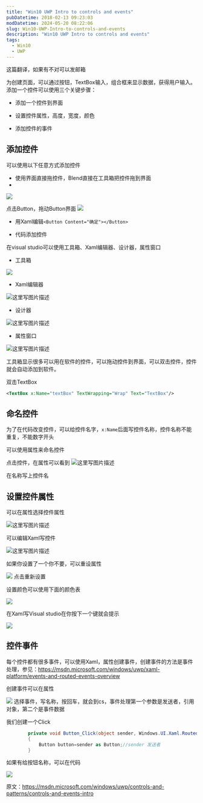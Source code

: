 ```yaml
---
title: "Win10 UWP Intro to controls and events"
pubDatetime: 2018-02-13 09:23:03
modDatetime: 2024-05-20 08:22:06
slug: Win10-UWP-Intro-to-controls-and-events
description: "Win10 UWP Intro to controls and events"
tags:
  - Win10
  - UWP
---
```






<!--more-->


<!-- CreateTime:2018/2/13 17:23:03 -->


<div id="toc"></div>

这篇翻译，如果有不对可以发邮箱

为创建页面，可以通过按钮，TextBox输入，组合框来显示数据，获得用户输入。添加一个控件可以使用三个关键步骤：

- 添加一个控件到界面

- 设置控件属性，高度，宽度，颜色

- 添加控件的事件

## 添加控件


可以使用以下任意方式添加控件

- 使用界面直接拖控件，Blend直接在工具箱把控件拖到界面
- 
![](http://i12.tietuku.cn/5af30d67c9536b70.png)

 点击Button，拖动Button界面
 ![](http://i13.tietuku.cn/d1ce83f232b174fb.jpg)
 
-  用Xaml编辑`<Button Content="确定"></Button>`
   
- 代码添加控件

在visual studio可以使用工具箱、Xaml编辑器、设计器，属性窗口

- 工具箱

![](http://i13.tietuku.cn/75399cc4641b063e.png)


- Xaml编辑器

![这里写图片描述](http://img.blog.csdn.net/20160323170242683)

- 设计器

![这里写图片描述](http://img.blog.csdn.net/20160323170453139)

- 属性窗口

![这里写图片描述](http://img.blog.csdn.net/20160323170538139)

工具箱显示很多可以用在软件的控件，可以拖动控件到界面，可以双击控件，控件就会自动添加到软件。

双击TextBox

```xml
<TextBox x:Name="textBox" TextWrapping="Wrap" Text="TextBox"/>
```

## 命名控件

为了在代码改变控件，可以给控件名字，`x:Name`后面写控件名称，控件名称不能重复，不能数字开头

可以使用属性来命名控件

点击控件，在属性可以看到
![这里写图片描述](http://img.blog.csdn.net/20160323171006786)

在名称写上控件名

## 设置控件属性

可以在属性选择控件属性

![这里写图片描述](http://img.blog.csdn.net/20160323171006786)

可以编辑Xaml写控件

![这里写图片描述](http://img.blog.csdn.net/20160323171135819)

如果你设置了一个你不要，可以重设属性

![](http://i12.tietuku.cn/54149a3630910083.png)
点击重新设置

设置颜色可以使用下面的颜色表

![](http://i12.tietuku.cn/8f87d0190a7279e7.png)

在Xaml写Visual studio在你按下一个键就会提示

![](http://i12.tietuku.cn/3ce2d0efe79ef44f.png)

## 控件事件

每个控件都有很多事件，可以使用Xaml，属性创建事件，创建事件的方法是事件处理，参见：https://msdn.microsoft.com/windows/uwp/xaml-platform/events-and-routed-events-overview

创建事件可以在属性

![](http://i12.tietuku.cn/7ddf9aae007a821a.png)
选择事件，写名称，按回车，就会到cs，事件处理第一个参数是发送者，引用对象，第二个是事件数据

我们创建一个Click

```csharp
        private void Button_Click(object sender, Windows.UI.Xaml.RoutedEventArgs e)
        {
            Button button=sender as Button;//sender 发送者
        }
```
如果有给按钮名称，可以在代码

![](http://i12.tietuku.cn/2cc32155efa5e434.png)

原文：https://msdn.microsoft.com/windows/uwp/controls-and-patterns/controls-and-events-intro

